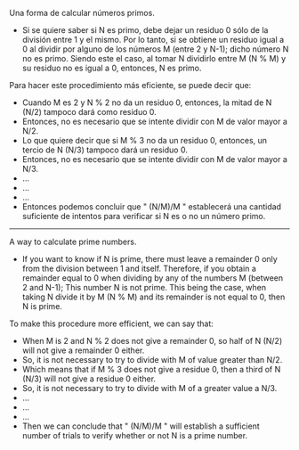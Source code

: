 Una forma de calcular números primos.

- Si se quiere saber si N es primo, debe dejar un residuo 0 sólo de la división entre 1 y el mismo.
Por lo tanto, si se obtiene un residuo igual a 0 al dividir por alguno de los números M (entre 2 y N-1); dicho número N no es primo.
Siendo este el caso, al tomar N dividirlo entre M (N % M) y su residuo no es igual a 0, entonces, N es primo.

Para hacer este procedimiento más eficiente, se puede decir que:
- Cuando M es 2 y N % 2 no da un residuo 0, entonces, la mitad de N (N/2) tampoco dará como residuo 0.
- Entonces, no es necesario que se intente dividir con M de valor mayor a N/2.
- Lo que quiere decir que si M % 3 no da un residuo 0, entonces, un tercio de N (N/3) tampoco dará un residuo 0.
- Entonces, no es necesario que se intente dividir con M de valor mayor a N/3.
- ...
- ...
- ...
- Entonces podemos concluir que " (N/M)/M " establecerá una cantidad suficiente de intentos para verificar si N es o no un número primo.


*****************************************************************************


A way to calculate prime numbers.

- If you want to know if N is prime, there must leave a remainder 0 only from the division between 1 and itself.
Therefore, if you obtain a remainder equal to 0 when dividing by any of the numbers M (between 2 and N-1); This number N is not prime.
This being the case, when taking N divide it by M (N % M) and its remainder is not equal to 0, then N is prime.

To make this procedure more efficient, we can say that:
- When M is 2 and N % 2 does not give a remainder 0, so half of N (N/2) will not give a remainder 0 either.
- So, it is not necessary to try to divide with M of value greater than N/2.
- Which means that if M % 3 does not give a residue 0, then a third of N (N/3) will not give a residue 0 either.
- So, it is not necessary to try to divide with M of a greater value a N/3.
- ...
- ...
- ...
- Then we can conclude that " (N/M)/M " will establish a sufficient number of trials to verify whether or not N is a prime number.

